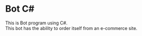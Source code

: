 # Bot C#

This is Bot program using C#. <br/>
This bot has the ability to order itself from an e-commerce site.
